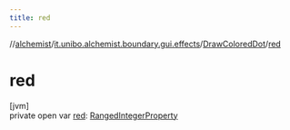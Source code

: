 ```yaml
---
title: red
---
```

//[alchemist](../../../index.html)/[it.unibo.alchemist.boundary.gui.effects](../index.html)/[DrawColoredDot](index.html)/[red](red.html)



# red



[jvm]\
private open var [red](red.html): [RangedIntegerProperty](../../it.unibo.alchemist.boundary.gui.view.properties/-ranged-integer-property/index.html)




